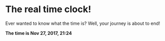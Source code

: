 # The real time clock!

Ever wanted to know what the time is? Well, your journey is about to end!

**The time is Nov 27, 2017, 21:24**